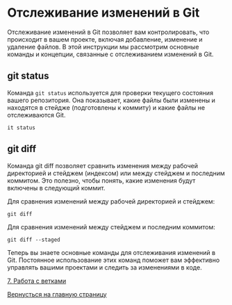 # Отслеживание изменений в Git

Отслеживание изменений в Git позволяет вам контролировать, что происходит в вашем проекте, включая добавление, изменение и удаление файлов. В этой инструкции мы рассмотрим основные команды и концепции, связанные с отслеживанием изменений в Git.

## git status

Команда `git status` используется для проверки текущего состояния вашего репозитория. Она показывает, какие файлы были изменены и находятся в стейдже (подготовлены к коммиту) и какие файлы не отслеживаются Git.

  ```shell
  it status
  ```

## git diff

Команда git diff позволяет сравнить изменения между рабочей директорией и стейджем (индексом) или между стейджем и последним коммитом. Это полезно, чтобы понять, какие изменения будут включены в следующий коммит.

Для сравнения изменений между рабочей директорией и стейджем:

  ```shell
  git diff
  ```

Для сравнения изменений между стейджем и последним коммитом:

  ```shell
  git diff --staged
  ```

Теперь вы знаете основные команды для отслеживания изменений в Git. Постоянное использование этих команд поможет вам эффективно управлять вашими проектами и следить за изменениями в коде.

[7. Работа с ветками](branch.md)

[Вернусться на главную страницу](../readme.md)